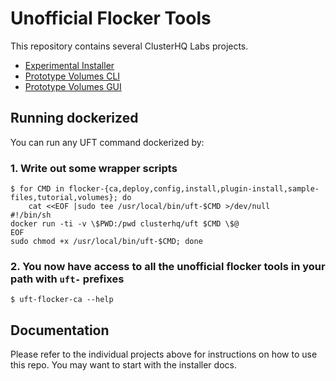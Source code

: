 # Unofficial Flocker Tools

This repository contains several ClusterHQ Labs projects.

* [Experimental Installer](https://docs.clusterhq.com/en/latest/labs/installer.html)
* [Prototype Volumes CLI](https://docs.clusterhq.com/en/latest/labs/volumes-cli.html)
* [Prototype Volumes GUI](https://docs.clusterhq.com/en/latest/labs/volumes-gui.html)

## Running dockerized

You can run any UFT command dockerized by:

### 1. Write out some wrapper scripts

```
$ for CMD in flocker-{ca,deploy,config,install,plugin-install,sample-files,tutorial,volumes}; do
    cat <<EOF |sudo tee /usr/local/bin/uft-$CMD >/dev/null
#!/bin/sh
docker run -ti -v \$PWD:/pwd clusterhq/uft $CMD \$@
EOF
sudo chmod +x /usr/local/bin/uft-$CMD; done
```

### 2. You now have access to all the unofficial flocker tools in your path with `uft-` prefixes

```
$ uft-flocker-ca --help
```

## Documentation

Please refer to the individual projects above for instructions on how to use this repo.
You may want to start with the installer docs.

